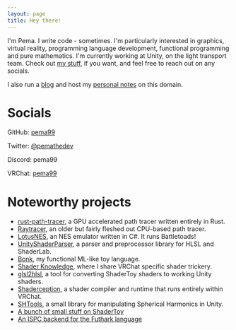 ```yaml
---
layout: page
title: Hey there!
---
```


I'm Pema. I write code - sometimes. I'm particularly interested in graphics,
virtual reality, programming language development, functional programming and
pure mathematics. I'm currently working at Unity, on the light transport team.
Check out [my stuff](https://github.com/pema99), if you want, and feel free to reach
out on any socials.

I also run a [blog](archive.md) and host my [personal notes](https://pema.dev/obsidian/math/light-transport/the-rendering-equation.html) on this domain.

# Socials
GitHub: [pema99](https://github.com/pema99)

Twitter: [@pemathedev](https://twitter.com/pemathedev)

Discord: pema99

VRChat: [pema99](https://vrchat.com/home/user/usr_d81127c8-e8cc-476b-b74d-0c17c0aeb6ff)

# Noteworthy projects
- [rust-path-tracer](https://github.com/pema99/rust-path-tracer), a GPU accelerated path tracer written entirely in Rust.
- [Raytracer](https://github.com/pema99/Raytracer), an older but fairly fleshed out CPU-based path tracer.
- [LotusNES](https://github.com/pema99/LotusNES), an NES emulator written in C#. It runs Battletoads!
- [UnityShaderParser](https://github.com/pema99/UnityShaderParser), a parser and preprocessor library for HLSL and ShaderLab.
- [Bonk](https://github.com/pema99/bonk), my functional ML-like toy language.
- [Shader Knowledge](https://github.com/pema99/shader-knowledge), where I share VRChat specific shader trickery.
- [glsl2hlsl](https://pema99.github.io/glsl2hlsl), a tool for converting ShaderToy shaders to working Unity shaders.
- [Shaderception](https://github.com/pema99/Shaderception), a shader compiler and runtime that runs entirely within VRChat.
- [SHTools](https://github.com/pema99/glsl2hlsl), a small library for manipulating Spherical Harmonics in Unity.
- [A bunch of small stuff on ShaderToy](https://www.shadertoy.com/user/pema99)
- [An ISPC backend for the Futhark language](https://futhark-lang.org/student-projects/ispc-bsc-thesis.pdf)
